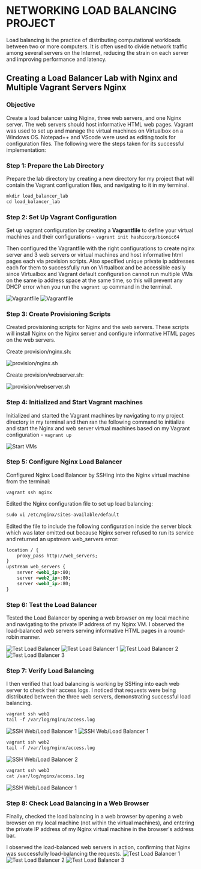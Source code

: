 # NETWORKING LOAD BALANCING PROJECT

Load balancing is the practice of distributing computational workloads between two or more computers. It is often used to divide network traffic among several servers on the Internet, reducing the strain on each server and improving performance and latency.

## Creating a Load Balancer Lab with Nginx and Multiple Vagrant Servers Nginx

### Objective

Create a load balancer using Niginx, three web servers, and one Nginx server. The web servers should host informative HTML web pages. Vagrant was used to set up and manage the virtual machines on Virtualbox on a Windows OS. Notepad++ and VScode were used as editing tools for configuration files. The following were the steps taken for its successful implementation:

### Step 1: Prepare the Lab Directory

Prepare the lab directory by creating a new directory for my project that will contain the Vagrant configuration files, and navigating to it in my terminal.

```markdown
mkdir load_balancer_lab
cd load_balancer_lab
```

### Step 2: Set Up Vagrant Configuration

Set up vagrant configuration by creating a **Vagrantfile** to define your virtual machines and their configurations - `vagrant init hashicorp/bionic64`

Then configured the Vagrantfile with the right configurations to create nginx server and 3 web servers or virtual machines and host informative html pages each via provision scripts. Also specified unique private ip addresses each for them to successfully run on Virtualbox and be accessible easily since Virtualbox and Vagrant default configuration cannot run multiple VMs on the same ip address space at the same time, so this will prevent any DHCP error when you run the `vagrant up` command in the terminal.

![Vagrantfile](images/1a.png)
![Vagrantfile](images/1b.png)

### Step 3: Create Provisioning Scripts

Created provisioning scripts for Nginx and the web servers. These scripts will install Nginx on the Nginx server and configure informative HTML pages on the web servers.

Create provision/nginx.sh:

![provision/nginx.sh](images/2.png)

Create provision/webserver.sh:

![provision/webserver.sh](images/3.png)

### Step 4: Initialized and Start Vagrant machines

Initialized and started the Vagrant machines by navigating to my project directory in my terminal and then ran the following command to initialize and start the Nginx and web server virtual machines based on my Vagrant configuration - `vagrant up`

![Start VMs](images/4.png)

### Step 5: Configure Nginx Load Balancer

Configured Nginx Load Balancer by SSHing into the Nginx virtual machine from the terminal:

```vagrant
vagrant ssh nginx
```

Edited the Nginx configuration file to set up load balancing:

```markdown
sudo vi /etc/nginx/sites-available/default
```

Edited the file to include the following configuration inside the server block which was later omitted out because Nginx server refused to run its service and returned an upstream web_servers error:

```markdown
location / {
    proxy_pass http://web_servers;
}
upstream web_servers {
    server <web1_ip>:80;
    server <web2_ip>:80;
    server <web3_ip>:80;
}
```

### Step 6: Test the Load Balancer

Tested the Load Balancer by opening a web browser on my local machine and navigating to the private IP address of my Nginx VM. I observed the load-balanced web servers serving informative HTML pages in a round-robin manner.

![Test Load Balancer](images/5.png)
![Test Load Balancer 1](images/6.png)
![Test Load Balancer 2](images/7.png)
![Test Load Balancer 3](images/8.png)

### Step 7: Verify Load Balancing

I then verified that load balancing is working by SSHing into each web server to check their access logs. I noticed that requests were being distributed between the three web servers, demonstrating successful load balancing.

```markdown
vagrant ssh web1
tail -f /var/log/nginx/access.log
```

![SSH Web/Load Balancer 1](images/9.png)
![SSH Web/Load Balancer 1](images/10.png)

```markdown
vagrant ssh web2
tail -f /var/log/nginx/access.log
```

![SSH Web/Load Balancer 2](images/11.png)

```markdown
vagrant ssh web3
cat /var/log/nginx/access.log
```

![SSH Web/Load Balancer 1](images/12.png)

### Step 8: Check Load Balancing in a Web Browser

Finally, checked the load balancing in a web browser by opening a web browser on my local machine (not within the virtual machines), and entering the private IP address of my Nginx virtual machine in the browser's address bar.

I observed the load-balanced web servers in action, confirming that Nginx was successfully load-balancing the requests.
![Test Load Balancer 1](images/6.png)
![Test Load Balancer 2](images/7.png)
![Test Load Balancer 3](images/8.png)
